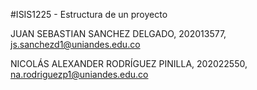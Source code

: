 #ISIS1225 - Estructura de un proyecto

JUAN SEBASTIAN SANCHEZ DELGADO, 202013577, js.sanchezd1@uniandes.edu.co

NICOLÁS ALEXANDER RODRÍGUEZ PINILLA, 202022550, na.rodriguezp1@uniandes.edu.co
